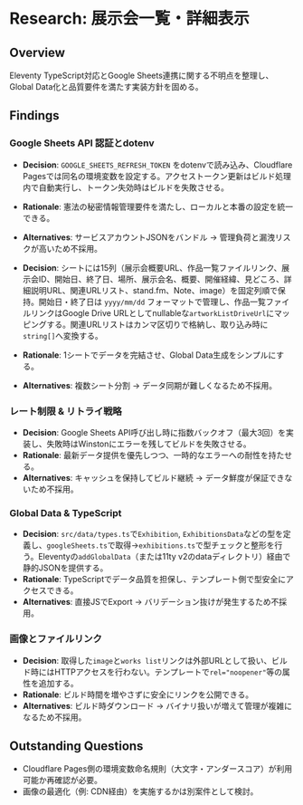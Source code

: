 # Research: 展示会一覧・詳細表示

## Overview

Eleventy TypeScript対応とGoogle Sheets連携に関する不明点を整理し、Global Data化と品質要件を満たす実装方針を固める。

## Findings

### Google Sheets API 認証とdotenv

- **Decision**: `GOOGLE_SHEETS_REFRESH_TOKEN` をdotenvで読み込み、Cloudflare Pagesでは同名の環境変数を設定する。アクセストークン更新はビルド処理内で自動実行し、トークン失効時はビルドを失敗させる。
- **Rationale**: 憲法の秘密情報管理要件を満たし、ローカルと本番の設定を統一できる。
- **Alternatives**: サービスアカウントJSONをバンドル → 管理負荷と漏洩リスクが高いため不採用。

- **Decision**: シートには15列（展示会概要URL、作品一覧ファイルリンク、展示会ID、開始日、終了日、場所、展示会名、概要、開催経緯、見どころ、詳細説明URL、関連URLリスト、stand.fm、Note、image）を固定列順で保持。開始日・終了日は `yyyy/mm/dd` フォーマットで管理し、作品一覧ファイルリンクはGoogle Drive URLとしてnullableな`artworkListDriveUrl`にマッピングする。関連URLリストはカンマ区切りで格納し、取り込み時に`string[]`へ変換する。
- **Rationale**: 1シートでデータを完結させ、Global Data生成をシンプルにする。
- **Alternatives**: 複数シート分割 → データ同期が難しくなるため不採用。

### レート制限 & リトライ戦略

- **Decision**: Google Sheets API呼び出し時に指数バックオフ（最大3回）を実装し、失敗時はWinstonにエラーを残してビルドを失敗させる。
- **Rationale**: 最新データ提供を優先しつつ、一時的なエラーへの耐性を持たせる。
- **Alternatives**: キャッシュを保持してビルド継続 → データ鮮度が保証できないため不採用。

### Global Data & TypeScript

- **Decision**: `src/data/types.ts`で`Exhibition`, `ExhibitionsData`などの型を定義し、`googleSheets.ts`で取得→`exhibitions.ts`で型チェックと整形を行う。Eleventyの`addGlobalData`（または11ty v2のdataディレクトリ）経由で静的JSONを提供する。
- **Rationale**: TypeScriptでデータ品質を担保し、テンプレート側で型安全にアクセスできる。
- **Alternatives**: 直接JSでExport → バリデーション抜けが発生するため不採用。

### 画像とファイルリンク

- **Decision**: 取得した`image`と`works list`リンクは外部URLとして扱い、ビルド時にはHTTPアクセスを行わない。テンプレートで`rel="noopener"`等の属性を追加する。
- **Rationale**: ビルド時間を増やさずに安全にリンクを公開できる。
- **Alternatives**: ビルド時ダウンロード → バイナリ扱いが増えて管理が複雑になるため不採用。

## Outstanding Questions

- Cloudflare Pages側の環境変数命名規則（大文字・アンダースコア）が利用可能か再確認が必要。
- 画像の最適化（例: CDN経由）を実施するかは別案件として検討。
